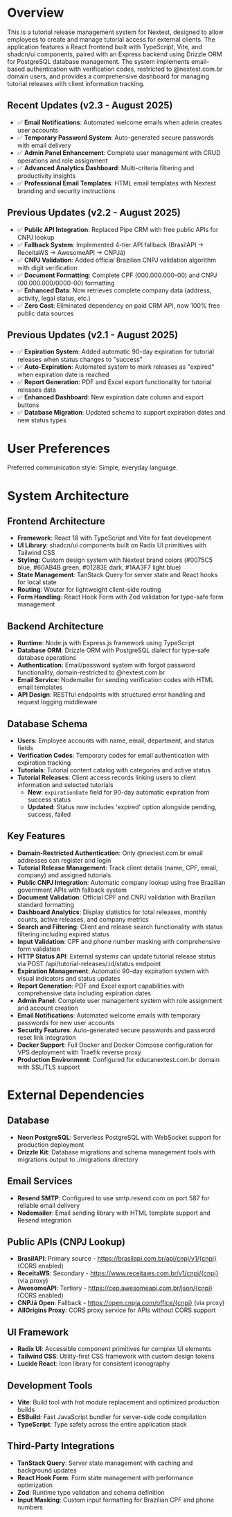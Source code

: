 # Overview

This is a tutorial release management system for Nextest, designed to allow employees to create and manage tutorial access for external clients. The application features a React frontend built with TypeScript, Vite, and shadcn/ui components, paired with an Express backend using Drizzle ORM for PostgreSQL database management. The system implements email-based authentication with verification codes, restricted to @nextest.com.br domain users, and provides a comprehensive dashboard for managing tutorial releases with client information tracking.

## Recent Updates (v2.3 - August 2025)
- ✅ **Email Notifications**: Automated welcome emails when admin creates user accounts
- ✅ **Temporary Password System**: Auto-generated secure passwords with email delivery
- ✅ **Admin Panel Enhancement**: Complete user management with CRUD operations and role assignment
- ✅ **Advanced Analytics Dashboard**: Multi-criteria filtering and productivity insights
- ✅ **Professional Email Templates**: HTML email templates with Nextest branding and security instructions

## Previous Updates (v2.2 - August 2025)
- ✅ **Public API Integration**: Replaced Pipe CRM with free public APIs for CNPJ lookup
- ✅ **Fallback System**: Implemented 4-tier API fallback (BrasilAPI → ReceitaWS → AwesomeAPI → CNPJá)
- ✅ **CNPJ Validation**: Added official Brazilian CNPJ validation algorithm with digit verification
- ✅ **Document Formatting**: Complete CPF (000.000.000-00) and CNPJ (00.000.000/0000-00) formatting
- ✅ **Enhanced Data**: Now retrieves complete company data (address, activity, legal status, etc.)
- ✅ **Zero Cost**: Eliminated dependency on paid CRM API, now 100% free public data sources

## Previous Updates (v2.1 - August 2025)
- ✅ **Expiration System**: Added automatic 90-day expiration for tutorial releases when status changes to "success"
- ✅ **Auto-Expiration**: Automated system to mark releases as "expired" when expiration date is reached
- ✅ **Report Generation**: PDF and Excel export functionality for tutorial releases data
- ✅ **Enhanced Dashboard**: New expiration date column and export buttons
- ✅ **Database Migration**: Updated schema to support expiration dates and new status types

# User Preferences

Preferred communication style: Simple, everyday language.

# System Architecture

## Frontend Architecture
- **Framework**: React 18 with TypeScript and Vite for fast development
- **UI Library**: shadcn/ui components built on Radix UI primitives with Tailwind CSS
- **Styling**: Custom design system with Nextest brand colors (#0075C5 blue, #60AB4B green, #01283E dark, #1AA3F7 light blue)
- **State Management**: TanStack Query for server state and React hooks for local state
- **Routing**: Wouter for lightweight client-side routing
- **Form Handling**: React Hook Form with Zod validation for type-safe form management

## Backend Architecture
- **Runtime**: Node.js with Express.js framework using TypeScript
- **Database ORM**: Drizzle ORM with PostgreSQL dialect for type-safe database operations
- **Authentication**: Email/password system with forgot password functionality, domain-restricted to @nextest.com.br
- **Email Service**: Nodemailer for sending verification codes with HTML email templates
- **API Design**: RESTful endpoints with structured error handling and request logging middleware

## Database Schema
- **Users**: Employee accounts with name, email, department, and status fields
- **Verification Codes**: Temporary codes for email authentication with expiration tracking
- **Tutorials**: Tutorial content catalog with categories and active status
- **Tutorial Releases**: Client access records linking users to client information and selected tutorials
  - **New**: `expirationDate` field for 90-day automatic expiration from success status
  - **Updated**: Status now includes 'expired' option alongside pending, success, failed

## Key Features
- **Domain-Restricted Authentication**: Only @nextest.com.br email addresses can register and login
- **Tutorial Release Management**: Track client details (name, CPF, email, company) and assigned tutorials
- **Public CNPJ Integration**: Automatic company lookup using free Brazilian government APIs with fallback system
- **Document Validation**: Official CPF and CNPJ validation with Brazilian standard formatting
- **Dashboard Analytics**: Display statistics for total releases, monthly counts, active releases, and company metrics
- **Search and Filtering**: Client and release search functionality with status filtering including expired status
- **Input Validation**: CPF and phone number masking with comprehensive form validation
- **HTTP Status API**: External systems can update tutorial release status via POST /api/tutorial-releases/:id/status endpoint
- **Expiration Management**: Automatic 90-day expiration system with visual indicators and status updates
- **Report Generation**: PDF and Excel export capabilities with comprehensive data including expiration dates
- **Admin Panel**: Complete user management system with role assignment and account creation
- **Email Notifications**: Automated welcome emails with temporary passwords for new user accounts
- **Security Features**: Auto-generated secure passwords and password reset link integration
- **Docker Support**: Full Docker and Docker Compose configuration for VPS deployment with Traefik reverse proxy
- **Production Environment**: Configured for educanextest.com.br domain with SSL/TLS support

# External Dependencies

## Database
- **Neon PostgreSQL**: Serverless PostgreSQL with WebSocket support for production deployment
- **Drizzle Kit**: Database migrations and schema management tools with migrations output to ./migrations directory

## Email Services
- **Resend SMTP**: Configured to use smtp.resend.com on port 587 for reliable email delivery
- **Nodemailer**: Email sending library with HTML template support and Resend integration

## Public APIs (CNPJ Lookup)
- **BrasilAPI**: Primary source - https://brasilapi.com.br/api/cnpj/v1/{cnpj} (CORS enabled)
- **ReceitaWS**: Secondary - https://www.receitaws.com.br/v1/cnpj/{cnpj} (via proxy)
- **AwesomeAPI**: Tertiary - https://cep.awesomeapi.com.br/json/{cnpj} (CORS enabled)
- **CNPJá Open**: Fallback - https://open.cnpja.com/office/{cnpj} (via proxy)
- **AllOrigins Proxy**: CORS proxy service for APIs without CORS support

## UI Framework
- **Radix UI**: Accessible component primitives for complex UI elements
- **Tailwind CSS**: Utility-first CSS framework with custom design tokens
- **Lucide React**: Icon library for consistent iconography

## Development Tools
- **Vite**: Build tool with hot module replacement and optimized production builds
- **ESBuild**: Fast JavaScript bundler for server-side code compilation
- **TypeScript**: Type safety across the entire application stack

## Third-Party Integrations
- **TanStack Query**: Server state management with caching and background updates
- **React Hook Form**: Form state management with performance optimization
- **Zod**: Runtime type validation and schema definition
- **Input Masking**: Custom input formatting for Brazilian CPF and phone numbers
